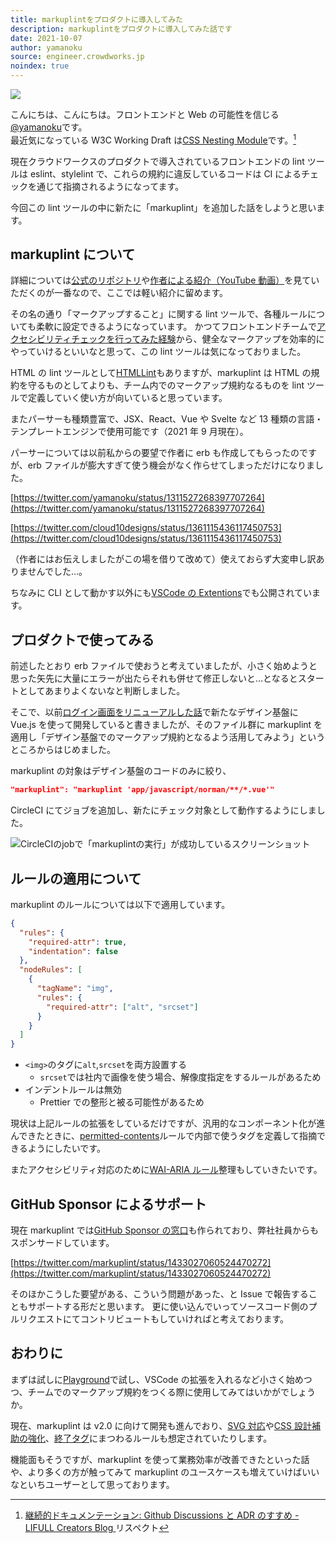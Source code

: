 ```yaml
---
title: markuplintをプロダクトに導入してみた
description: markuplintをプロダクトに導入してみた話です
date: 2021-10-07
author: yamanoku
source: engineer.crowdworks.jp
noindex: true
---
```


![](https://i.gyazo.com/96e1d4851ca4e1c5221bb06cdb750995.png)

こんにちは、こんにちは。フロントエンドと Web の可能性を信じる[@yamanoku](https://twitter.com/yamanoku)です。<br>
最近気になっている W3C Working Draft は[CSS Nesting Module](https://www.w3.org/TR/css-nesting-1/)です。[^1]

現在クラウドワークスのプロダクトで導入されているフロントエンドの lint ツールは eslint、stylelint で、これらの規約に違反しているコードは CI によるチェックを通じて指摘されるようになってます。

今回この lint ツールの中に新たに「markuplint」を追加した話をしようと思います。

## markuplint について

詳細については[公式のリポジトリ](https://github.com/markuplint/markuplint)や[作者による紹介（YouTube 動画）](https://youtu.be/7Vl0TKPAMJw?t=345)を見ていただくのが一番なので、ここでは軽い紹介に留めます。

その名の通り「マークアップすること」に関する lint ツールで、各種ルールについても柔軟に設定できるようになっています。
かつてフロントエンドチームで[アクセシビリティチェックを行ってみた経験](https://engineer.crowdworks.jp/entry/product_accessibility_check)から、健全なマークアップを効率的にやっていけるといいなと思って、この lint ツールは気になっておりました。

HTML の lint ツールとして[HTMLLint](https://github.com/htmllint/htmllint)もありますが、markuplint は HTML の規約を守るものとしてよりも、チーム内でのマークアップ規約なるものを lint ツールで定義していく使い方が向いていると思っています。

またパーサーも種類豊富で、JSX、React、Vue や Svelte など 13 種類の言語・テンプレートエンジンで使用可能です（2021 年 9 月現在）。

パーサーについては以前私からの要望で作者に erb も作成してもらったのですが、erb ファイルが膨大すぎて使う機会がなく作らせてしまっただけになりました。

[https://twitter.com/yamanoku/status/1311527268397707264](https://twitter.com/yamanoku/status/1311527268397707264)

[https://twitter.com/cloud10designs/status/1361115436117450753](https://twitter.com/cloud10designs/status/1361115436117450753)

（作者にはお伝えしましたがこの場を借りて改めて）使えておらず大変申し訳ありませんでした…。

ちなみに CLI として動かす以外にも[VSCode の Extentions](https://marketplace.visualstudio.com/items?itemName=yusukehirao.vscode-markuplint)でも公開されています。

## プロダクトで使ってみる

前述したとおり erb ファイルで使おうと考えていましたが、小さく始めようと思った矢先に大量にエラーが出たらそれも併せて修正しないと…となるとスタートとしてあまりよくないなと判断しました。

そこで、以前[ログイン画面をリニューアルした話](./renewal-crowdworks-login-page)で新たなデザイン基盤に Vue.js を使って開発していると書きましたが、そのファイル群に markuplint を適用し「デザイン基盤でのマークアップ規約となるよう活用してみよう」というところからはじめました。

markuplint の対象はデザイン基盤のコードのみに絞り、

```json
"markuplint": "markuplint 'app/javascript/norman/**/*.vue'"
```

CircleCI にてジョブを追加し、新たにチェック対象として動作するようにしました。

![CircleCIのjobで「markuplintの実行」が成功しているスクリーンショット](https://i.gyazo.com/8f8cf9a9bac98bed56868563ba796a3d.png)

## ルールの適用について

markuplint のルールについては以下で適用しています。

```json
{
  "rules": {
    "required-attr": true,
    "indentation": false
  },
  "nodeRules": [
    {
      "tagName": "img",
      "rules": {
        "required-attr": ["alt", "srcset"]
      }
    }
  ]
}
```

- `<img>`のタグに`alt`,`srcset`を両方設置する
  - `srcset`では社内で画像を使う場合、解像度指定をするルールがあるため
- インデントルールは無効
  - Prettier での整形と被る可能性があるため

現状は上記ルールの拡張をしているだけですが、汎用的なコンポーネント化が進んできたときに、[permitted-contents](https://markuplint.dev/rules/permitted-contents)ルールで内部で使うタグを定義して指摘できるようにしたいです。

またアクセシビリティ対応のために[WAI-ARIA ルール](https://markuplint.dev/rules/wai-aria)整理もしていきたいです。

## GitHub Sponsor によるサポート

現在 markuplint では[GitHub Sponsor の窓口](https://github.com/sponsors/markuplint)も作られており、弊社社員からもスポンサードしています。

[https://twitter.com/markuplint/status/1433027060524470272](https://twitter.com/markuplint/status/1433027060524470272)

そのほかこうした要望がある、こういう問題があった、と Issue で報告することもサポートする形だと思います。
更に使い込んでいってソースコード側のプルリクエストにてコントリビュートもしていければと考えております。

## おわりに

まずは試しに[Playground](https://playground.markuplint.dev/)で試し、VSCode の拡張を入れるなど小さく始めつつ、チームでのマークアップ規約をつくる際に使用してみてはいかがでしょうか。

現在、markuplint は v2.0 に向けて開発も進んでおり、[SVG 対応](https://github.com/markuplint/markuplint/issues/166)や[CSS 設計補助の強化](https://github.com/markuplint/markuplint/issues/227)、[終了タグ](https://github.com/markuplint/markuplint/issues/246)にまつわるルールも想定されていたりします。

機能面もそうですが、markuplint を使って業務効率が改善できたといった話や、より多くの方が触ってみて markuplint のユースケースも増えていけばいいなといちユーザーとして思っております。

[^1]: [継続的ドキュメンテーション: Github Discussions と ADR のすすめ - LIFULL Creators Blog ](https://www.lifull.blog/entry/2021/09/08/100000)リスペクト
